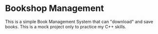 # Bookshop Management
This is a simple Book Management System that can "download" and save books. This is a mock project only to practice my C++ skills.
